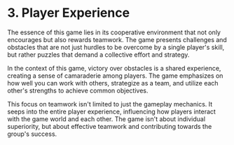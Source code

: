 # 3. Player Experience

The essence of this game lies in its cooperative environment that not only encourages but also rewards teamwork. The game presents challenges and obstacles that are not just hurdles to be overcome by a single player's skill, but rather puzzles that demand a collective effort and strategy.

In the context of this game, victory over obstacles is a shared experience, creating a sense of camaraderie among players. The game emphasizes on how well you can work with others, strategize as a team, and utilize each other's strengths to achieve common objectives.

This focus on teamwork isn't limited to just the gameplay mechanics. It seeps into the entire player experience, influencing how players interact with the game world and each other. The game isn't about individual superiority, but about effective teamwork and contributing towards the group's success.
